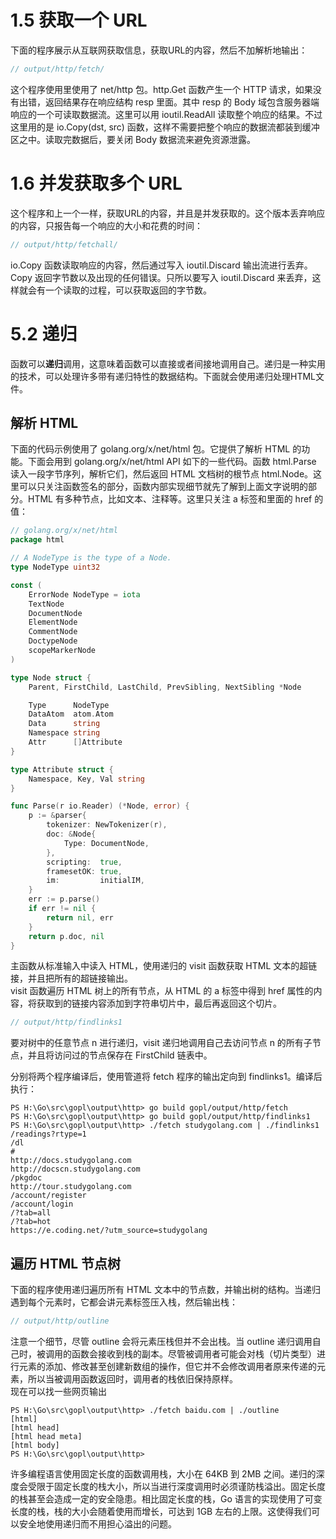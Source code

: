 # 1.5 获取一个 URL
下面的程序展示从互联网获取信息，获取URL的内容，然后不加解析地输出：
```go
// output/http/fetch/
```
这个程序使用里使用了 net/http 包。http.Get 函数产生一个 HTTP 请求，如果没有出错，返回结果存在响应结构 resp 里面。其中 resp 的 Body 域包含服务器端响应的一个可读取数据流。这里可以用 ioutil.ReadAll 读取整个响应的结果。不过这里用的是 io.Copy(dst, src) 函数，这样不需要把整个响应的数据流都装到缓冲区之中。读取完数据后，要关闭 Body 数据流来避免资源泄露。  

# 1.6 并发获取多个 URL
这个程序和上一个一样，获取URL的内容，并且是并发获取的。这个版本丢弃响应的内容，只报告每一个响应的大小和花费的时间：
```go
// output/http/fetchall/
```
io.Copy 函数读取响应的内容，然后通过写入 ioutil.Discard 输出流进行丢弃。Copy 返回字节数以及出现的任何错误。只所以要写入 ioutil.Discard 来丢弃，这样就会有一个读取的过程，可以获取返回的字节数。  

# 5.2 递归
函数可以**递归**调用，这意味着函数可以直接或者间接地调用自己。递归是一种实用的技术，可以处理许多带有递归特性的数据结构。下面就会使用递归处理HTML文件。  

## 解析 HTML
下面的代码示例使用了 golang.org/x/net/html 包。它提供了解析 HTML 的功能。下面会用到 golang.org/x/net/html API 如下的一些代码。函数 html.Parse 读入一段字节序列，解析它们，然后返回 HTML 文档树的根节点 html.Node。这里可以只关注函数签名的部分，函数内部实现细节就先了解到上面文字说明的部分。HTML 有多种节点，比如文本、注释等。这里只关注 a 标签和里面的 href 的值：
```go
// golang.org/x/net/html
package html

// A NodeType is the type of a Node.
type NodeType uint32

const (
	ErrorNode NodeType = iota
	TextNode
	DocumentNode
	ElementNode
	CommentNode
	DoctypeNode
	scopeMarkerNode
)

type Node struct {
	Parent, FirstChild, LastChild, PrevSibling, NextSibling *Node

	Type      NodeType
	DataAtom  atom.Atom
	Data      string
	Namespace string
	Attr      []Attribute
}

type Attribute struct {
	Namespace, Key, Val string
}

func Parse(r io.Reader) (*Node, error) {
	p := &parser{
		tokenizer: NewTokenizer(r),
		doc: &Node{
			Type: DocumentNode,
		},
		scripting:  true,
		framesetOK: true,
		im:         initialIM,
	}
	err := p.parse()
	if err != nil {
		return nil, err
	}
	return p.doc, nil
}
```
主函数从标准输入中读入 HTML，使用递归的 visit 函数获取 HTML 文本的超链接，并且把所有的超链接输出。  
visit 函数遍历 HTML 树上的所有节点，从 HTML 的 a 标签中得到 href 属性的内容，将获取到的链接内容添加到字符串切片中，最后再返回这个切片。
```go
// output/http/findlinks1
```
要对树中的任意节点 n 进行递归，visit 递归地调用自己去访问节点 n 的所有子节点，并且将访问过的节点保存在 FirstChild 链表中。

分别将两个程序编译后，使用管道将 fetch 程序的输出定向到 findlinks1。编译后执行：
```
PS H:\Go\src\gopl\output\http> go build gopl/output/http/fetch
PS H:\Go\src\gopl\output\http> go build gopl/output/http/findlinks1
PS H:\Go\src\gopl\output\http> ./fetch studygolang.com | ./findlinks1
/readings?rtype=1
/dl
#
http://docs.studygolang.com
http://docscn.studygolang.com
/pkgdoc
http://tour.studygolang.com
/account/register
/account/login
/?tab=all
/?tab=hot
https://e.coding.net/?utm_source=studygolang
```

## 遍历 HTML 节点树
下面的程序使用递归遍历所有 HTML 文本中的节点数，并输出树的结构。当递归遇到每个元素时，它都会讲元素标签压入栈，然后输出栈：
```go
// output/http/outline
```
注意一个细节，尽管 outline 会将元素压栈但并不会出栈。当 outline 递归调用自己时，被调用的函数会接收到栈的副本。尽管被调用者可能会对栈（切片类型）进行元素的添加、修改甚至创建新数组的操作，但它并不会修改调用者原来传递的元素，所以当被调用函数返回时，调用者的栈依旧保持原样。  
现在可以找一些网页输出
```
PS H:\Go\src\gopl\output\http> ./fetch baidu.com | ./outline
[html]
[html head]
[html head meta]
[html body]
PS H:\Go\src\gopl\output\http>
```
许多编程语言使用固定长度的函数调用栈，大小在 64KB 到 2MB 之间。递归的深度会受限于固定长度的栈大小，所以当进行深度调用时必须谨防栈溢出。固定长度的栈甚至会造成一定的安全隐患。相比固定长度的栈，Go 语言的实现使用了可变长度的栈，栈的大小会随着使用而增长，可达到 1GB 左右的上限。这使得我们可以安全地使用递归而不用担心溢出的问题。  